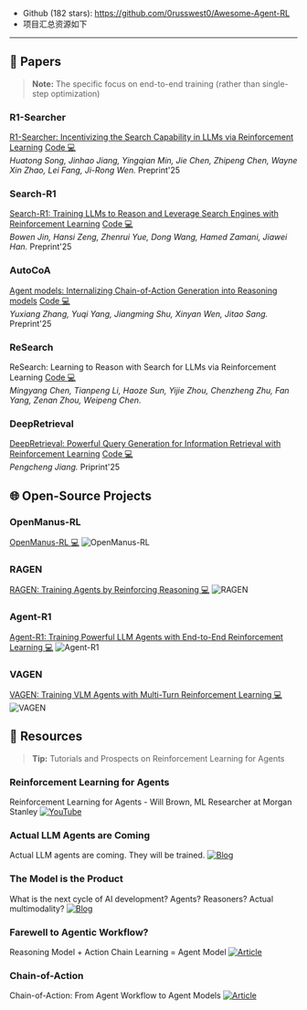 - Github (182 stars): https://github.com/0russwest0/Awesome-Agent-RL
- 项目汇总资源如下

---

## 📄 Papers

> **Note:** The specific focus on end-to-end training (rather than single-step optimization)

### R1-Searcher
[R1-Searcher: Incentivizing the Search Capability in LLMs via Reinforcement Learning](https://arxiv.org/abs/2503.05592) [Code 💻](https://github.com/RUCAIBox/R1-Searcher)  
*Huatong Song, Jinhao Jiang, Yingqian Min, Jie Chen, Zhipeng Chen, Wayne Xin Zhao, Lei Fang, Ji-Rong Wen.* Preprint'25

### Search-R1
[Search-R1: Training LLMs to Reason and Leverage Search Engines with Reinforcement Learning](https://arxiv.org/abs/2503.09516)  [Code 💻](https://github.com/PeterGriffinJin/Search-R1)  
*Bowen Jin, Hansi Zeng, Zhenrui Yue, Dong Wang, Hamed Zamani, Jiawei Han.* Preprint'25

### AutoCoA
[Agent models: Internalizing Chain-of-Action Generation into Reasoning models](https://arxiv.org/abs/2503.06580)  [Code 💻](https://github.com/ADaM-BJTU/AutoCoA)  
*Yuxiang Zhang, Yuqi Yang, Jiangming Shu, Xinyan Wen, Jitao Sang.* Preprint'25

### ReSearch
ReSearch: Learning to Reason with Search for LLMs via Reinforcement Learning  [Code 💻](https://github.com/Agent-RL/ReSearch)  
*Mingyang Chen, Tianpeng Li, Haoze Sun, Yijie Zhou, Chenzheng Zhu, Fan Yang, Zenan Zhou, Weipeng Chen.*

### DeepRetrieval
[DeepRetrieval: Powerful Query Generation for Information Retrieval with Reinforcement Learning](https://arxiv.org/abs/2503.00223) [Code 💻](https://github.com/pat-jj/DeepRetrieval)  
*Pengcheng Jiang.* Priprint'25

## 🌐 Open-Source Projects

### OpenManus-RL
[OpenManus-RL 💻](https://github.com/OpenManus/OpenManus-RL) ![OpenManus-RL](https://img.shields.io/github/stars/OpenManus/OpenManus-RL)

### RAGEN
[RAGEN: Training Agents by Reinforcing Reasoning 💻](https://github.com/RAGEN-AI/RAGEN) ![RAGEN](https://img.shields.io/github/stars/RAGEN-AI/RAGEN)

### Agent-R1
[Agent-R1: Training Powerful LLM Agents with End-to-End Reinforcement Learning 💻](https://github.com/0russwest0/Agent-R1) ![Agent-R1](https://img.shields.io/github/stars/0russwest0/Agent-R1)

### VAGEN
[VAGEN: Training VLM Agents with Multi-Turn Reinforcement Learning 💻](https://github.com/RAGEN-AI/VAGEN) ![VAGEN](https://img.shields.io/github/stars/RAGEN-AI/VAGEN)

## 🎁 Resources

> **Tip:** Tutorials and Prospects on Reinforcement Learning for Agents

### Reinforcement Learning for Agents
Reinforcement Learning for Agents - Will Brown, ML Researcher at Morgan Stanley [![YouTube](https://img.shields.io/badge/YouTube-Video-red)](https://www.youtube.com/watch?v=JIsgyk0Paic)  

### Actual LLM Agents are Coming
Actual LLM agents are coming. They will be trained. [![Blog](https://img.shields.io/badge/Blog-Post-blue)](https://vintagedata.org/blog/posts/designing-llm-agents)  


### The Model is the Product
What is the next cycle of AI development? Agents? Reasoners? Actual multimodality?  [![Blog](https://img.shields.io/badge/Blog-Post-blue)](https://vintagedata.org/blog/posts/model-is-the-product)

### Farewell to Agentic Workflow?
Reasoning Model + Action Chain Learning = Agent Model [![Article](https://img.shields.io/badge/WeChat-Article-green)](https://mp.weixin.qq.com/s/dDtFp4yaZuGYAvcP7qkD7w)

### Chain-of-Action
Chain-of-Action: From Agent Workflow to Agent Models [![Article](https://img.shields.io/badge/WeChat-Article-green)](https://mp.weixin.qq.com/s/aAW7gD_5gQ_DyhRLCfMjDw)